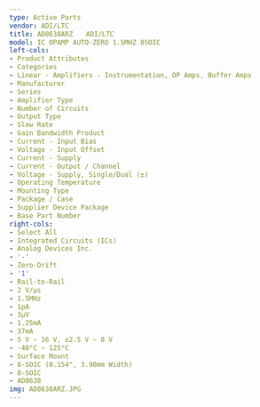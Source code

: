 ```yaml
---
type: Active Parts
vendor: ADI/LTC
title: AD8638ARZ　　ADI/LTC
model: IC OPAMP AUTO-ZERO 1.5MHZ 8SOIC
left-cols:
- Product Attributes
- Categories
- Linear - Amplifiers - Instrumentation, OP Amps, Buffer Amps
- Manufacturer
- Series
- Amplifier Type
- Number of Circuits
- Output Type
- Slew Rate
- Gain Bandwidth Product
- Current - Input Bias
- Voltage - Input Offset
- Current - Supply
- Current - Output / Channel
- Voltage - Supply, Single/Dual (±)
- Operating Temperature
- Mounting Type
- Package / Case
- Supplier Device Package
- Base Part Number
right-cols:
- Select All
- Integrated Circuits (ICs)
- Analog Devices Inc.
- '-'
- Zero-Drift
- '1'
- Rail-to-Rail
- 2 V/µs
- 1.5MHz
- 1pA
- 3µV
- 1.25mA
- 37mA
- 5 V ~ 16 V, ±2.5 V ~ 8 V
- -40°C ~ 125°C
- Surface Mount
- 8-SOIC (0.154", 3.90mm Width)
- 8-SOIC
- AD8638
img: AD8638ARZ.JPG
---
```

